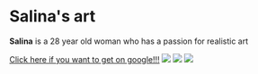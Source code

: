 <h1>Salina's art</h1>
<p> <b>Salina</b> is a 28 year old woman who has a passion for realistic art</p>
<a href="https://google.com" target="_blank" title="Let's go to google!!!">Click here if you want to get on google!!!</a>
<img src="img/art.png">
<img src="https://icatcare.org/app/uploads/2018/07/Thinking-of-getting-a-cat.png">
<img src="img/yug1.png">